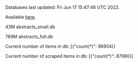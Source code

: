 Databases last updated: Fri Jun 17 15:47:46 UTC 2022. 

Available [here](https://github.com/cbeauhilton/ash-db/releases).


43M	abstracts_small.db

769M	abstracts_full.db

Current number of items in db:
[{"count(*)": 96904}]

Current number of scraped items in db:
[{"count(*)": 87980}]
